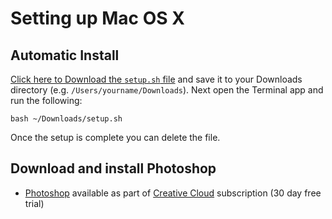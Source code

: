 # Setting up Mac OS X

## Automatic Install

[Click here to Download the `setup.sh` file](https://cdn.rawgit.com/develop-me/setup/cd740b2cebd8f850bffaf365488741e18717593e/mac/setup.sh) and save it to your Downloads directory (e.g. `/Users/yourname/Downloads`). Next open the Terminal app and run the following:

```
bash ~/Downloads/setup.sh
```

Once the setup is complete you can delete the file.

## Download and install Photoshop

- [Photoshop](http://www.adobe.com/uk/products/photoshop.html) available as part of [Creative Cloud](https://creative.adobe.com/products/download/creative-cloud) subscription (30 day free trial)
